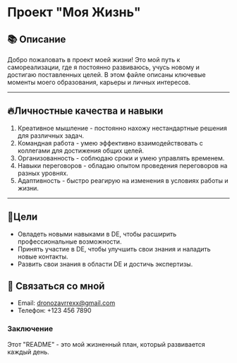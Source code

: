 # Проект "Моя Жизнь"

## 📚 Описание
Добро пожаловать в проект моей жизни! Это мой путь к самореализации, где я постоянно развиваюсь, учусь новому и достигаю поставленных целей. В этом файле описаны ключевые моменты моего образования, карьеры и личных интересов.
__________________

## 🔥Личностные качества и навыки
1. Креативное мышление - постоянно нахожу нестандартные решения для различных задач.
2. Командная работа - умею эффективно взаимодействовать с коллегами для достижения общих целей.
3. Организованность - соблюдаю сроки и умею управлять временем.
4. Навыки переговоров - обладаю опытом проведения переговоров на разных уровнях.
5. Адаптивность - быстро реагирую на изменения в условиях работы и жизни.
___

## 📝Цели
- Овладеть новыми навыками в DE, чтобы расширить профессиональные возможности.
- Принять участие в DE, чтобы улучшить свои знания и наладить новые контакты.
- Развить свои знания в области DE и достичь экспертизы.
## :information_desk_person: Связаться со мной
- Email: dronozavrrexx@gmail.com
- Телефон: +123 456 7890

### Заключение

Этот "README" - это мой жизненный план, который развивается каждый день.